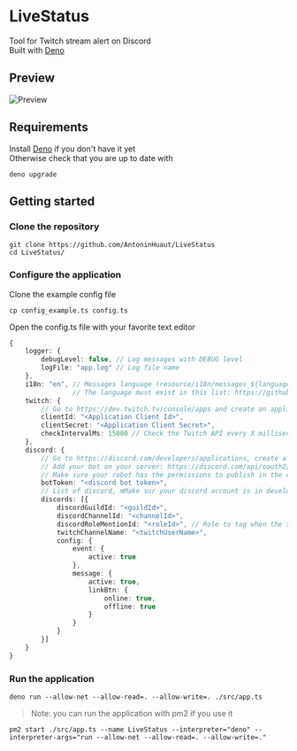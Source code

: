 # LiveStatus

Tool for Twitch stream alert on Discord\
Built with [Deno](https://deno.land)

## Preview

![Preview](https://i.imgur.com/lSUs1b9.png)

## Requirements

Install [Deno](https://deno.land/#installation) if you don't have it yet\
Otherwise check that you are up to date with

```console
deno upgrade
```

## Getting started

### Clone the repository

```console
git clone https://github.com/AntoninHuaut/LiveStatus
cd LiveStatus/
```

### Configure the application

Clone the example config file

```console
cp config_example.ts config.ts
```

Open the config.ts file with your favorite text editor

```typescript
{
    logger: {
        debugLevel: false, // Log messages with DEBUG level                     
        logFile: "app.log" // Log file name
    },
    i18n: "en", // Messages language (resource/i18n/messages_${language}.json).
                // The language must exist in this list: https://github.com/iamkun/dayjs/tree/dev/src/locale
    twitch: {
        // Go to https://dev.twitch.tv/console/apps and create an application (You can put http://localhost/ in OAuth redirection URL)
        clientId: "<Application Client Id>",
        clientSecret: "<Application Client Secret>",
        checkIntervalMs: 15000 // Check the Twitch API every X milliseconds, too low a value may result in the app being banned.
    },
    discord: {
        // Go to https://discord.com/developers/applications, create a bot application
        // Add your bot on your server: https://discord.com/api/oauth2/authorize?client_id=<Insert your bot Application ID here>&permissions=8590445568&scope=bot 
        // Make sure your robot has the permissions to publish in the channel
        botToken: "<discord bot token>",
        // List of discord, mMake sur your discord account is in developer mode to easily copy guildId/channelId/roleId (Settings -> Advanced -> Developer mode)
        discords: [{
            discordGuildId: "<guildId>",
            discordChannelId: "<channelId>",
            discordRoleMentionId: "<roleId>", // Role to tag when the stream is live, empty to disable
            twitchChannelName: "<twitchUserName>",
            config: {
                event: {
                    active: true
                },
                message: {
                    active: true,
                    linkBtn: {
                        online: true,
                        offline: true
                    }
                }
            }
        }]
    }
}
```

### Run the application

```console
deno run --allow-net --allow-read=. --allow-write=. ./src/app.ts
```

> Note: you can run the application with pm2 if you use it

```console
pm2 start ./src/app.ts --name LiveStatus --interpreter="deno" --interpreter-args="run --allow-net --allow-read=. --allow-write=."
```
